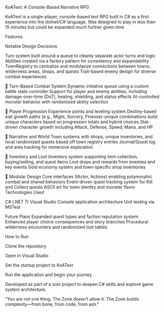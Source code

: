 KoAText: A Console-Based Narrative RPG

KoAText is a single-player, console-based text RPG built in C# as a first experience into the dotnet/C# language. Was designed to play in less than 15 minutes but could be expanded much further given time

Features

Notable Design Decisions

Turn system built around a queue to cleanly separate actor turns and logic
Abilities created via a factory pattern for consistency and expandability
TownRegistry to centralize and modularize connections between towns, wilderness areas, shops, and quests
Trait-based enemy design for diverse combat experiences

💪 Turn-Based Combat System
Dynamic initiative queue using a custom battle state controller
Support for player and enemy abilities, including damage-over-time (DoT), healing, shielding, and status effects
AI-controlled monster behavior with randomized ability selection

📅 Player Progression
Experience points and leveling system
Destiny-based stat growth paths (e.g., Might, Sorcery, Finesse)-unique combinations build unique characters based on progression totals and hybrid choices
Stat-driven character growth including Attack, Defense, Speed, Mana, and HP

📖 Narrative and World
Town systems with shops, unique inventories, and local randomized quests based off town registry entries
Journal/Quest log and area tracking for immersive exploration

🚀 Inventory and Loot
Inventory system supporting item collection, buying/selling, and quest items
Loot drops and rewards from enemies and key events
Gold economy system and town-specific shop inventories

🔎 Modular Design
Core interfaces (IActor, Actions) enabling polymorphic combat and shared behaviors
Event-driven quest tracking system for Kill and Collect quests
ASCII art for town identity and monster flavor
Technologies Used

C# (.NET 7)
Visual Studio
Console application architecture
Unit testing via MSTest




Future Plans
Expanded quest types and faction reputation system
Enhanced player choice consequences and story branches
Procedural wilderness encounters and randomized loot tables

How to Run

Clone the repository

Open in Visual Studio

Set the startup project to KoAText

Run the application and begin your journey

Developed as part of a solo project to deepen C# skills and explore game system architecture.

"You are not one thing. The Zone doesn't allow it. The Zone builds complexity—from bone, from code, from ash."
